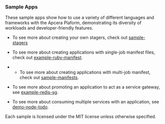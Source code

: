 ### Sample Apps

These sample apps show how to use a variety of different languages and frameworks with the Apcera Plaform, demonstrating its diversity of workloads and developer-friendly features.

- To see more about creating your own stagers, check out [sample-stagers](https://github.com/apcera/sample-stagers)

- To see more about creating applications with single-job manifest files, check out [example-ruby-manifest](https://github.com/apcera/sample-apps/tree/master/example-ruby-manifest).

- - To see more about creating applications with multi-job manifest, check out [sample-manifests](https://github.com/apcera/sample-manifests).

- To see more about promoting an application to act as a service gateway, see [example-redis-sg](https://github.com/apcera/sample-apps/tree/master/example-redis-sg).

- To see more about consuming multiple services with an application, see [demo-node-todo](https://github.com/apcera/sample-apps/tree/master/demo-node-todo).

Each sample is licensed under the MIT license unless otherwise specified.
